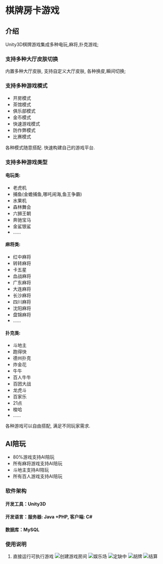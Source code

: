 # 棋牌房卡游戏

## 介绍
Unity3D棋牌游戏集成多种电玩,麻将,扑克游戏;
### 支持多种大厅皮肤切换
内置多种大厅皮肤, 支持自定义大厅皮肤, 各种换皮,瞬间切换;
### 支持多种游戏模式
  - 开房模式
  - 茶馆模式
  - 俱乐部模式
  - 金币模式
  - 快速游戏模式
  - 防作弊模式
  - 比赛模式

各种模式随意搭配. 快速构建自己的游戏平台.
### 支持多种游戏类型
#### 电玩类: 
  - 老虎机
  - 捕鱼(金蟾捕鱼,哪吒闹海,鱼王争霸)
  - 水果机
  - 森林舞会
  - 六狮王朝
  - 奔驰宝马
  - 金鲨银鲨
  - ......
#### 麻将类: 
  - 红中麻将
  - 转转麻将
  - 卡五星
  - 血战麻将
  - 广东麻将
  - 大连麻将
  - 长沙麻将
  - 四川麻将
  - 沈阳麻将
  - 盘锦麻将
  - ......
#### 扑克类: 
  - 斗地主
  - 跑得快
  - 德州扑克
  - 炸金花
  - 牛牛
  - 百人牛牛 
  - 百团大战
  - 龙虎斗
  - 百家乐
  - 21点
  - 梭哈
  - ......

各种游戏可以自由搭配, 满足不同玩家需求.

## AI陪玩
  - 80%游戏支持AI陪玩
  - 所有麻将游戏支持AI陪玩
  - 斗地主支持AI陪玩
  - 所有百人游戏支持AI陪玩

### 软件架构
#### 开发工具：Unity3D
#### 开发语言：服务器: Java +PHP, 客户端: C#
#### 数据库：MySQL
 
### 使用说明
1. 直接运行可执行游戏 
![创建游戏房间](https://images.gitee.com/uploads/images/2019/0626/110245_b5e379e6_2525.jpeg "创建游戏房间")
![娱乐场](https://images.gitee.com/uploads/images/2019/0626/110508_31d2e3c3_2525.png "娱乐场")
![定缺中](https://images.gitee.com/uploads/images/2019/0626/110542_4d8b109a_2525.png "定缺中")
![胡牌](https://images.gitee.com/uploads/images/2019/0626/110608_067b7b98_2525.png "胡牌")
![结算](https://images.gitee.com/uploads/images/2019/0626/110636_c43c30db_2525.png "结算")
